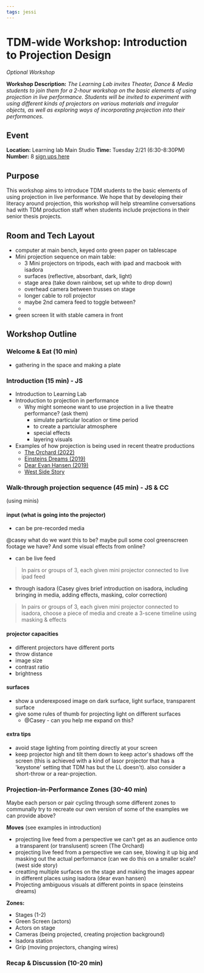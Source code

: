 ```yaml
---
tags: jessi
---
```


# TDM-wide Workshop: Introduction to Projection Design

*Optional Workshop*

**Workshop Description:** *The Learning Lab invites Theater, Dance & Media students to join them for a 2-hour workshop on the basic elements of using projection in live performance. Students will be invited to experiment with using different kinds of projectors on various materials and irregular objects, as well as exploring ways of incorporating projection into their performances.*

## Event

**Location:** Learning lab Main Studio
**Time:** Tuesday 2/21 (6:30-8:30PM)
**Number:** 8 [sign ups here](https://docs.google.com/spreadsheets/d/1RY-J7taZwO2tmFRctjj2oBg06ZfPmZE702Jojkw5IdI/edit?usp=sharing)

## Purpose

This workshop aims to introduce TDM students to the basic elements of using projection in live performance. We hope that by developing their literacy around projection, this workshop will help streamline conversations had with TDM production staff when students include projections in their senior thesis projects.

## Room and Tech Layout
* computer at main bench, keyed onto green paper on tablescape
* Mini projection sequence on main table:
    * 3 Mini projectors on tripods, each with ipad and macbook with isadora
    * surfaces (reflective, absorbant, dark, light)
    * stage area (take down rainbow, set up white to drop down)
    * overhead camera between trusses on stage
    * longer cable to roll projector
    * maybe 2nd camera feed to toggle between?
    * 
* green screen lit with stable camera in front

## Workshop Outline

### Welcome & Eat (10 min)
- gathering in the space and making a plate
### Introduction (15 min) - JS

* Introduction to Learning Lab 
* Introduction to projection in performance
    * Why might someone want to use projection in a live theatre performance? (ask them)
        * simulate particular location or time period
        * to create a partciular atmosphere
        * special effects
        * layering visuals
* Examples of how projection is being used in recent theatre productions
    * [The Orchard (2022)](https://slack-files.com/T0HTW3H0V-F04P8V1MK9P-9c5adad969)
    * [Einsteins Dreams (2019)](https://slack-files.com/T0HTW3H0V-F04P903AKLZ-9c067a5264)
    * [ Dear Evan Hansen (2019)
](https://slack-files.com/T0HTW3H0V-F04P91X7HED-e05a76366d)
    * [West Side Story](https://files.slack.com/files-pri/T0HTW3H0V-F04NU113D9T/screenshot_2023-02-09_at_1.09.37_pm.png?pub_secret=b8a89cca60) 

### Walk-through projection sequence (45 min) - JS & CC
(using minis)

#### input (what is going into the projector)
- can be pre-recorded media

@casey what do we want this to be? maybe pull some cool greenscreen footage we have? And some visual effects from online?


- can be live feed

> In pairs or groups of 3, each given mini projector connected to live ipad feed
 
- through isadora (Casey gives brief introduction on isadora, including bringing in media, adding effects, masking, color correction) 

> In pairs or groups of 3, each given mini projector connected to isadora, choose a piece of media and create a 3-scene timeline using masking & effects

#### projector capacities
- different projectors have different ports 
- throw distance
- image size
- contrast ratio
- brightness

#### surfaces 
   - show a underexposed image on dark surface, light surface, transparent surface 
- give some rules of thumb for projecting light on different surfaces
    - @Casey  - can you help me expand on this?

#### extra tips
* avoid stage lighting from pointing directly at your screen
* keep projector high and tilt them down to keep actor's shadows off the screen (this is achieved with a kind of lasor projector that has a 'keystone' setting that TDM has but the LL doesn't). also consider a short-throw or a rear-projection. 



### Projection-in-Performance Zones (30-40 min)

Maybe each person or pair cycling through some different zones to communally try to recreate our own version of some of the examples we can provide above?

**Moves** (see examples in introduction)
- projecting live feed from a perspective we can't get as an audience onto a transparent (or translusent) screen (The Orchard)
- projecting live feed from a perspective we can see, blowing it up big and masking out the actual performance (can we do this on a smaller scale? (west side story)
- creatting multiple surfaces on the stage and making the images appear in different places using isadora (dear evan hansen)
- Projecting ambiguous visuals at different points in space (einsteins dreams)

**Zones:**

- Stages (1-2)
- Green Screen (actors)
- Actors on stage
- Cameras (being projected, creating projection background)
- Isadora station
- Grip (moving projectors, changing wires)

### Recap & Discussion (10-20 min)











